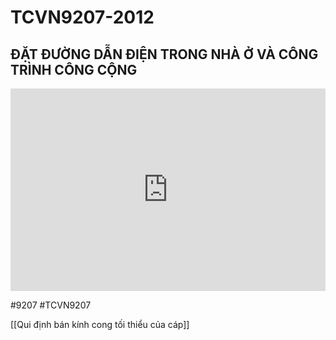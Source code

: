 # TCVN9207-2012 
## ĐẶT ĐƯỜNG DẪN ĐIỆN TRONG NHÀ Ở VÀ CÔNG TRÌNH CÔNG CỘNG

<div style="position:relative;padding-top:max(60%,324px);width:100%;height:0;"><iframe style="position:absolute;border:none;width:100%;height:100%;left:0;top:0;" src="https://online.fliphtml5.com/qzyvf/ohxh/"  seamless="seamless" scrolling="no" frameborder="0" allowtransparency="true" allowfullscreen="true" ></iframe></div>

#9207 #TCVN9207


[[Qui định bán kính cong tối thiểu của cáp]]